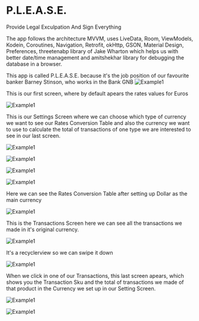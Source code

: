 # P.L.E.A.S.E.
Provide Legal Exculpation And Sign Everything

The app follows the architecture MVVM, uses LiveData, Room, ViewModels, Kodein, Coroutines, Navigation, Retrofit, okHttp, GSON, Material Design, Preferences, threetenabp library of Jake Wharton which helps us with better date/time management and amitshekhar library for debugging the database in a browser. 



This app is called P.L.E.A.S.E. because it's the job position of our favourite banker Barney Stinson, who works in the Bank GNB
![Example1](imagesForReadme/ic_launcher_back.png)




This is our first screen, where by default apears the rates values for Euros

![Example1](imagesForReadme/rates_screen1.png)



This is our Settings Screen where we can choose which type of currency we want to see our Rates Conversion Table and also the currency we want to use to calculate the total of transactions of one type we are interested to see in our last screen.

![Example1](imagesForReadme/setting_screen_1.png)

![Example1](imagesForReadme/setting_screen_2.png)

![Example1](imagesForReadme/setting_screen_3.png)

![Example1](imagesForReadme/settings_screen_after_dollar.png)




Here we can see the Rates Conversion Table after setting up Dollar as the main currency

![Example1](imagesForReadme/rates_screen_after_dollar.png)




This is the Transactions Screen here we can see all the transactions we made in it's original currency.

![Example1](imagesForReadme/transactions_screen.png)




It's a recyclerview so we can swipe it down

![Example1](imagesForReadme/transactions_screen2.png)




When we click in one of our Transactions, this last screen apears, which shows you the Transaction Sku and 
the total of transactions we made of that product in the Currency we set up in our Setting Screen.

![Example1](imagesForReadme/transactions_screen_item_1.png)

![Example1](imagesForReadme/transactions_screen_item_2.png)

